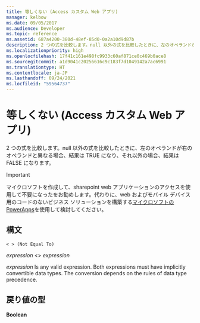 ```yaml
---
title: 等しくない (Access カスタム Web アプリ)
manager: kelbow
ms.date: 09/05/2017
ms.audience: Developer
ms.topic: reference
ms.assetid: 687a4200-380d-48ef-85d0-0a2a10d9d87b
description: 2 つの式を比較します。null 以外の式を比較したときに、左のオペランドが右のオペランドと異なる場合、結果は TRUE になり、それ以外の場合、結果は FALSE になります。
ms.localizationpriority: high
ms.openlocfilehash: 17f41c161e498fc9933c60af871ce0c469b0ace8
ms.sourcegitcommit: a1d9041c20256616c9c183f7d1049142a7ac6991
ms.translationtype: HT
ms.contentlocale: ja-JP
ms.lasthandoff: 09/24/2021
ms.locfileid: "59564737"
---
```

# <a name="not-equal-to-access-custom-web-app"></a>等しくない (Access カスタム Web アプリ)

2 つの式を比較します。null 以外の式を比較したときに、左のオペランドが右のオペランドと異なる場合、結果は TRUE になり、それ以外の場合、結果は FALSE になります。
  
> [!IMPORTANT]
> マイクロソフトを作成して、sharepoint web アプリケーションのアクセスを使用して不要になったをお勧めします。代わりに、web およびモバイル デバイス用のコードのないビジネス ソリューションを構築する[マイクロソフトの PowerApps](https://powerapps.microsoft.com/en-us/)を使用して検討してください。 
  
## <a name="syntax"></a>構文

`< > (Not Equal To)`

*expression*  \<\>  *expression* 
  
*expression*  Is any valid expression. Both expressions must have implicitly convertible data types. The conversion depends on the rules of data type precedence. 
  
## <a name="return-type"></a>戻り値の型

**Boolean**
  

